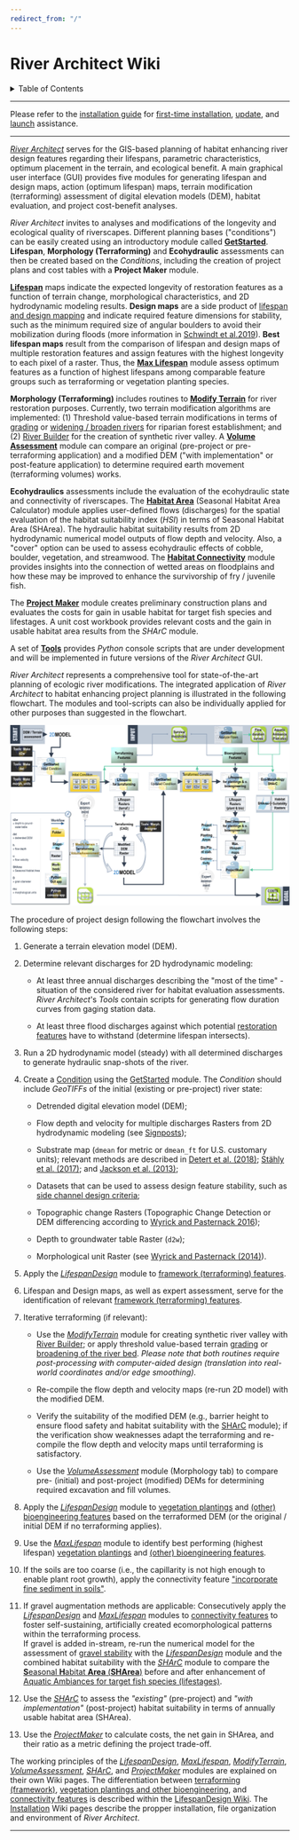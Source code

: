 ```yaml
---
redirect_from: "/"
---
```



River Architect Wiki
====================
<details><summary> Table of Contents </summary><p>
  <ol>
  <li><a href="Installation">Installation</a>
    <ul>
      <li><a href="Installation#started">Install, update and launch <em>River Architect</em></a></li>
      <li><a href="Installation#structure">Program file structure</a></li>
      <li><a href="Installation#req">Requirements</a></li>
      <li><a href="Installation#logs">Logfiles</a></li>
    </ul></li>
  <li><a href="Signposts">Get started, terminology and signposts</a>
    <ul>
      <li><a href="Signposts#getstarted">Welcome and <em>Condition</em> creation</a>
      <ul>
        <li><a href="Signposts#new-condition">Create <em>Condition</em>s</a></li>
        <li><a href="Signposts#ana-flows">Analyze Flows</a></li>
        <li><a href="Signposts#inpfile">Input definition files</a></li>
        <li><a href="Signposts#inmaps">Map extent definition files</a></li>
      </ul></li>
      <li><a href="Signposts#terms">Geofile conventions</a></li>
      <li><a href="Signposts#inputs">Prepare input Rasters</a></li>
    </ul></li>
  <li>Modules
  <ul>
  <li>Lifespans
  <ul>	  
  <li>The <a href="LifespanDesign">Lifespan Design</a> module maps sustainable <a href="River-design-features">features</a>
  <ul>
    <li><a href="LifespanDesign-parameters">Parameter hypothesis</a></li>
    <li><a href="River-design-features">River design and restoration <strong>features</strong></a></li>
    <li><a href="Signposts#inpfile">Input definition files</a></li>
    <li><a href="LifespanDesign-code">Code extension and modification</a></li>
  </ul></li>
  <li>The <a href="MaxLifespan">MaxLifespan</a> module identifies best-performing <a href="River-design-features">features</a>
  <ul>
    <li><a href="MaxLifespan#actgui">Quick GUIde</a></li>
    <li><a href="MaxLifespan#actprin">Working principles</a></li>
    <li><a href="MaxLifespan#actcode">Code extension and modification</a></li>
  </ul></li>
  </ul></li>
  <li>Morphology (Terraforming)
  <ul>
    <li><a href="RiverReaches">River <strong>Reach</strong> definitions</a></li>
    <li><a href="ModifyTerrain">Modify Terrain</a>
    <ul>
      <li><a href="ModifyTerrain#mtgui">Quick GUIde</a></li>
      <li><a href="ModifyTerrain#mtdemmod">Threshold-based Grading or Widening (Broaden)</a></li>
      <li><a href="RiverBuilder">River Builder</a></li>
      <li><a href="ModifyTerrain#mtprin">Working principle</a></li>
      <li><a href="ModifyTerrain#mtcode">Code extension and modification</a></li>
    </ul></li>
    <li><a href="VolumeAssessment">Volume Assessment</a>
    <ul>
      <li><a href="VolumeAssessment#gui">Quick GUIde</a></li>
      <li><a href="VolumeAssessment#vaprin">Working principle</a></li>
      <li><a href="VolumeAssessment#vacode">Set level of detection</a></li>
    </ul></li>
  </ul></li>
  <li>Ecohydraulics
  <ul>
    <li>Assess habitat area with the <a href="SHArC">SHArC</a> module
    <ul>
      <li><a href="SHArC#hegui">Quick GUIde</a></li>
      <li><a href="SHArC#hefish">Define <strong>Aquatic Ambiances</strong> for <strong>Fish</strong></a></li>
      <li><a href="SHArC#herunSHArea"><strong>SHArea</strong> calculation</a></li>
      <li><a href="SHArC-working-principles#heprin">Working principles</a></li>
    </ul></li>
    <li><a href="SHArC#hefish">Predefined <strong>Fish</strong> (Aquatic Ambiances)</a></li>
    <li><a href="aqua-modification#hecode">Edit Fish (Aquatic Ambiances) template</a></li>
    <li><a href="Connectivity">Habitat Connectivity</a>
    <ul>
      <li><a href="Connectivity#intro">Introduction</a></li>
      <li><a href="Connectivity#guide">Quick GUIde</a></li>
    </ul></li>
  </ul></li>

  <li>The <a href="ProjectMaker">Projekt Maker</a> module generates cost-benefit plans and tables of river designs
  <ul>
    <li><a href="ProjectMaker#pmquick">Quick GUIde</a></li>
    <li><a href="ProjectMaker#pmcq"><strong>Cost</strong> quantity assessment</a></li>
    <li><a href="ProjectMaker#pmSHArea">Ecological (habitat) benefit assessment (Calculate <strong>SHArea</strong>)</a></li>
  </ul></li>
  </ul></li>  

  <li><a href="Tools">Tools</a> contain beta-version routines (under development)</li>

  <li><a href="FAQ">FAQ</a></li>

  <li><a href="Troubleshooting">Troubleshooting and Error message handling</a>
  <ul>
    <li><a href="Troubleshooting#issues">Known issues</a></li>
    <li><a href="Troubleshooting#howto">How to troubleshoot</a></li>
    <li><a href="Troubleshooting#error-messages">Error messages</a></li>
    <li><a href="Troubleshooting#warning-messages">Warning messages</a></li>
  </ul></li>

  </ol>

</p></details>

***
Please refer to the [installation guide](Installation#started) for [first-time installation](Installation#started), [update](Installation#update_ra), and [launch](Installation#launch_ra) assistance.

***

[*River Architect*](https://github.com/RiverArchitect/Media/raw/master/docs/RiverArchitect.pdf) serves for the GIS-based planning of habitat enhancing river design features regarding their lifespans, parametric characteristics, optimum placement in the terrain, and ecological benefit. A main graphical user interface (GUI) provides five modules for generating lifespan and design maps, action (optimum lifespan) maps, terrain modification (terraforming) assessment of digital elevation models (DEM), habitat evaluation, and project cost-benefit analyses.

*River Architect* invites to analyses and modifications of the longevity and ecological quality of riverscapes. Different planning bases ("conditions") can be easily created using an introductory module called **[GetStarted](Signposts#getstarted)**. **Lifespan**, **Morphology (Terraforming)** and **Ecohydraulic** assessments can then be created based on the *Conditions*, including the creation of project plans and cost tables with a **Project Maker** module.

[**Lifespan**][3] maps indicate the expected longevity of restoration features as a function of terrain change, morphological characteristics, and 2D hydrodynamic modeling results. **Design maps** are a side product of [lifespan and design mapping][3] and indicate required feature dimensions for stability, such as the minimum required size of angular boulders to avoid their mobilization during floods (more information in [Schwindt et al.2019][11]). **Best lifespan maps** result from the comparison of lifespan and design maps of multiple restoration features and assign features with the highest longevity to each pixel of a raster. Thus, the [**Max Lifespan**][4] module assess optimum features as a function of highest lifespans among comparable feature groups such as terraforming or vegetation planting species.

**Morphology (Terraforming)** includes routines to [**Modify Terrain**][5] for river restoration purposes. Currently, two terrain modification algorithms are implemented: (1) Threshold value-based terrain modifications in terms of [grading](River-design-features#grading) or [widening / broaden rivers](River-design-features#berms) for riparian forest establishment; and (2) [River Builder](RiverBuilder) for the creation of synthetic river valley. A **[Volume Assessment](VolumeAssessment)** module can compare an original (pre-project or pre-terraforming application) and a modified DEM (\"with implementation\" or post-feature application) to determine required earth movement (terraforming volumes) works.

**Ecohydraulics** assessments include the evaluation of the ecohydraulic state and connectivity of riverscapes. The **[Habitat Area](SHArC)** (Seasonal Habitat Area Calculator) module applies user-defined flows (discharges) for the spatial evaluation of the habitat suitability index (*HSI*) in terms of Seasonal Habitat Area (SHArea). The hydraulic habitat suitability results from 2D hydrodynamic numerical model outputs of flow depth and velocity. Also, a  \"cover\" option can be used to assess ecohydraulic effects of cobble, boulder, vegetation, and streamwood. The **[Habitat Connectivity](Connectivity)** module provides insights into the connection of wetted areas on floodplains and how these may be improved to enhance the survivorship of fry / juvenile fish.

The [**Project Maker**][7] module creates preliminary construction plans and evaluates the costs for gain in usable habitat for target fish species and lifestages. A unit cost workbook provides relevant costs and the gain in usable habitat area results from the *SHArC* module.

A set of [**Tools**][8] provides *Python* console scripts that are under development and will be implemented in future versions of the *River Architect* GUI.

*River Architect* represents a comprehensive tool for state-of-the-art planning of ecologic river modifications. The integrated application of *River Architect* to habitat enhancing project planning is illustrated in the following flowchart. 
The modules and tool-scripts can also be individually applied for other purposes than suggested in the flowchart.

![flowchart](https://github.com/RiverArchitect/Media/raw/master/images/flowchart.png)

The procedure of project design following the flowchart involves the following steps:

1.  Generate a terrain elevation model (DEM).

2.  Determine relevant discharges for 2D hydrodynamic modeling:

    -   At least three annual discharges describing the \"most of the time\" - situation of the considered river for habitat evaluation assessments. *River Architect*'s *Tools* contain scripts for generating flow duration curves from gaging station data.

    -   At least three flood discharges against which potential [restoration features](River-design-features) have to withstand (determine lifespan intersects).

3.  Run a 2D hydrodynamic model (steady) with all determined discharges to generate hydraulic snap-shots of the river.

4.  Create a [Condition](Signposts#conditions) using the [GetStarted](Signposts#getstarted) module. The *Condition* should include *GeoTIFFs* of the initial (existing or pre-project) river state:

    -   Detrended digital elevation model (DEM);

    -   Flow depth and velocity for multiple discharges Rasters from 2D hydrodynamic modeling (see [Signposts](Signposts#conditions));

    -   Substrate map (`dmean` for metric or `dmean_ft` for U.S. customary units); relevant methods are described in [Detert et al. (2018)][12]; [Stähly et al. (2017)][13]; and [Jackson et al. (2013)][14];

    -   Datasets that can be used to assess design feature stability, such as [side channel design criteria](River-design-features#sidechnl);

    -   Topographic change Rasters (Topographic Change Detection or DEM differencing according to [Wyrick and Pasternack 2016][15]);

    -   Depth to groundwater table Raster (`d2w`);

    -   Morphological unit Raster (see [Wyrick and Pasternack (2014)][16]).

5.  Apply the [*LifespanDesign*][3] module to [framework (terraforming) features](River-design-features#featoverview).

6.  Lifespan and Design maps, as well as expert assessment, serve for the identification of relevant [framework (terraforming) features](River-design-features#featoverview).

7.  Iterative terraforming (if relevant):

    -   Use the [*ModifyTerrain*][5] module for creating synthetic river valley with [River Builder](RiverBuilder); or apply threshold value-based terrain [grading](River-design-features#grading) or [broadening of the river bed](River-design-features#berms). *Please note that both routines require post-processing with computer-aided design (translation into real-world coordinates and/or edge smoothing).*

    -   Re-compile the flow depth and velocity maps (re-run 2D model) with the modified DEM.

    -   Verify the suitability of the modified DEM (e.g., barrier height to ensure flood safety and habitat suitability with the <a href="SHArC">SHArC</a> module); if the verification show weaknesses adapt the terraforming and re-compile the flow depth and velocity maps until terraforming is satisfactory.

    -   Use the *<a href="VolumeAssessment">VolumeAssessment</a>* module (Morphology tab) to compare pre- (initial) and post-project (modified) DEMs for determining required excavation and fill volumes.

8.  Apply the [*LifespanDesign*][3] module to [vegetation plantings](River-design-features#plants) and [(other) bioengineering features](River-design-features#bioeng) based on the terraformed DEM (or the original / initial DEM if no terraforming applies).

9.  Use the [*MaxLifespan*][4] module to identify best performing (highest lifespan) [vegetation plantings](River-design-features#plants) and [(other) bioengineering features](River-design-features#bioeng).

10. If the soils are too coarse (i.e., the capillarity is not high enough to enable plant root growth), apply the connectivity feature ["incorporate fine sediment in soils"](River-design-features#finesed).

11. If gravel augmentation methods are applicable: Consecutively apply the [*LifespanDesign*][3] and [*MaxLifespan*][4] modules to [connectivity features](River-design-features#featoverview) to foster self-sustaining, artificially created ecomorphological patterns within the terraforming process.<br/>
    If gravel is added in-stream, re-run the numerical model for the assessment of [gravel stability](River-design-features#rocks) with the [*LifespanDesign*][3] module and the combined habitat suitability with the [*SHArC*][6] module to compare the [**S**easonal **H**abitat **Area** (**SHArea**)](SHArC#herunSHArea) before and after enhancement of [Aquatic Ambiances for target fish species (lifestages)](SHArC#hefish).

12. Use the [*SHArC*][6] to assess the *"existing"* (pre-project) and *"with implementation"* (post-project) habitat suitability in terms of annually usable habitat area (SHArea).

13. Use the *<a href="ProjectMaker">ProjectMaker</a>* to calculate costs, the net gain in SHArea, and their ratio as a metric defining the project trade-off.

The working principles of the [*LifespanDesign*][3], [*MaxLifespan*][4], [*ModifyTerrain*][5], *<a href="VolumeAssessment">VolumeAssessment</a>*, [*SHArC*][6], and [*ProjectMaker*][7] modules are explained on their own Wiki pages. The differentiation between [terraforming (framework)](River-design-features#featoverview), [vegetation plantings and other bioengineering](River-design-features#featoverview), and [connectivity features](River-design-features#featoverview) is described within the [LifespanDesign Wiki](River-design-features). The <a href="Installation">Installation</a> Wiki pages describe the propper installation, file organization and environment of *River Architect*.

***

[1]: https://github.com/RiverArchitect/RA_wiki/Installation
[2]: https://github.com/RiverArchitect/RA_wiki/Signposts
[3]: https://github.com/RiverArchitect/RA_wiki/LifespanDesign
[4]: https://github.com/RiverArchitect/RA_wiki/MaxLifespan
[5]: https://github.com/RiverArchitect/RA_wiki/ModifyTerrain
[6]: https://github.com/RiverArchitect/RA_wiki/SHArC
[60]: https://github.com/RiverArchitect/RA_wiki/EcoMorphology
[7]: https://github.com/RiverArchitect/RA_wiki/ProjectMaker
[8]: https://github.com/RiverArchitect/RA_wiki/Tools
[9]: https://github.com/RiverArchitect/RA_wiki/FAQ
[10]: https://github.com/RiverArchitect/RA_wiki/Troubleshooting
[11]: https://www.sciencedirect.com/science/article/pii/S0301479718312751
[12]: http://www.sciencedirect.com/science/article/pii/S1001627918300350
[13]: https://ascelibrary.org/doi/abs/10.1061/%28ASCE%29HY.1943-7900.0001286
[14]: http://www.yubaaccordrmt.com/Annual%20Reports/Mapping%20and%20Modeling/LYRsubstrate20131218.pdf
[15]: https://onlinelibrary.wiley.com/doi/full/10.1002/esp.3854
[16]: http://www.sciencedirect.com/science/article/pii/S0169555X14000099